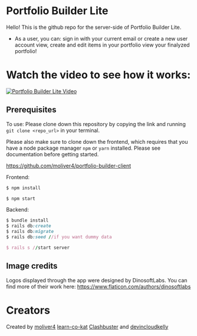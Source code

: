 # Portfolio Builder Lite

Hello! This is the github repo for the server-side of Portfolio Builder Lite.

* As a user, you can:
    sign in with your current email or create a new user account
    view, create and edit items in your portfolio
    view your finalyzed portfolio!

# Watch the video to see how it works:
[![Portfolio Builder Lite Video](http://img.youtube.com/vi/LLfgOdKEudE/0.jpg)](http://www.youtube.com/watch?v=LLfgOdKEudE "Portfolio Builder Lite")


## Prerequisites ## 

To use: Please clone down this repository by copying the link and running ```git clone <repo_url>``` in your terminal. 

Please also make sure to clone down the frontend, which requires that you have a node package manager ```npm``` or ```yarn``` installed. Please see documentation before getting started. 

https://github.com/moliver4/portfolio-builder-client

Frontend:
```javascript
$ npm install

$ npm start
```

Backend:
```ruby
$ bundle install
$ rails db:create
$ rails db:migrate
$ rails db:seed //if you want dummy data

$ rails s //start server 

```

## Image credits ## 

Logos displayed through the app were designed by DinosoftLabs. You can find more of their work here: https://www.flaticon.com/authors/dinosoftlabs

# Creators

Created by [moliver4](@moliver) [learn-co-kat](@learn-co-kat) [Clashbuster](@Clashbuster) and [devincloudkelly](@devincloudkelly)
